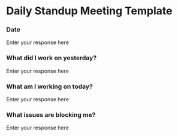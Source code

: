 # Daily Standup Meeting Template

### Date
Enter your response here

### What did I work on yesterday?
Enter your response here

### What am I working on today?
Enter your response here

### What issues are blocking me?
Enter your response here
